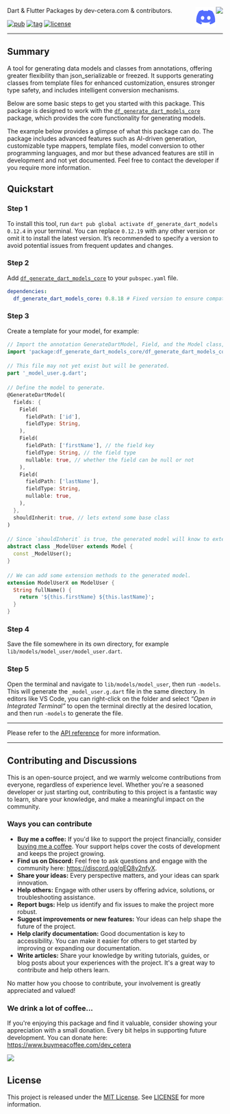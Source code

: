 <a href="https://www.buymeacoffee.com/dev_cetera" target="_blank"><img align="right" src="https://cdn.buymeacoffee.com/buttons/default-orange.png" height="48"></a>
<a href="https://discord.gg/gEQ8y2nfyX" target="_blank"><img align="right" src="https://raw.githubusercontent.com/dev-cetera/resources/refs/heads/main/assets/discord_icon/discord_icon.svg" height="48"></a>

Dart & Flutter Packages by dev-cetera.com & contributors.

[![pub](https://img.shields.io/pub/v/df_generate_dart_models.svg)](https://pub.dev/packages/df_generate_dart_models)
[![tag](https://img.shields.io/badge/tag-v0.13.1-purple)](https://github.com/dev-cetera/df_generate_dart_models/tree/v0.13.1)
[![license](https://img.shields.io/badge/license-MIT-blue.svg)](https://raw.githubusercontent.com/dev-cetera/df_generate_dart_models/main/LICENSE)

---

<!-- BEGIN _README_CONTENT -->

## Summary

A tool for generating data models and classes from annotations, offering greater flexibility than json_serializable or freezed. It supports generating classes from template files for enhanced customization, ensures stronger type safety, and includes intelligent conversion mechanisms.

Below are some basic steps to get you started with this package. This package is designed to work with the [`df_generate_dart_models_core`](https://pub.dev/packages/df_generate_dart_models_core) package, which provides the core functionality for generating models.

The example below provides a glimpse of what this package can do. The package includes advanced features such as AI-driven generation, customizable type mappers, template files, model conversion to other programming languages, and mor but these advanced features are still in development and not yet documented. Feel free to contact the developer if you require more information.

## Quickstart

### Step 1

To install this tool, run `dart pub global activate df_generate_dart_models 0.12.4` in your terminal. You can replace `0.12.19` with any other version or omit it to install the latest version. It’s recommended to specify a version to avoid potential issues from frequent updates and changes.

### Step 2

Add [`df_generate_dart_models_core`](https://pub.dev/packages/df_generate_dart_models_core) to your `pubspec.yaml` file.

```yaml
dependencies:
  df_generate_dart_models_core: 0.8.18 # Fixed version to ensure compatibility and avoid issues from frequent updates.
```

### Step 3

Create a template for your model, for example:

```dart
// Import the annotation GenerateDartModel, Field, and the Model class, etc.
import 'package:df_generate_dart_models_core/df_generate_dart_models_core.dart';

// This file may not yet exist but will be generated.
part '_model_user.g.dart';

// Define the model to generate.
@GenerateDartModel(
  fields: {
    Field(
      fieldPath: ['id'],
      fieldType: String,
    ),
    Field(
      fieldPath: ['firstName'], // the field key
      fieldType: String, // the field type
      nullable: true, // whether the field can be null or not
    ),
    Field(
      fieldPath: ['lastName'],
      fieldType: String,
      nullable: true,
    ),
  },
  shouldInherit: true, // lets extend some base class
)

// Since `shouldInherit` is true, the generated model will know to extend this class.
abstract class _ModelUser extends Model {
  const _ModelUser();
}

// We can add some extension methods to the generated model.
extension ModelUserX on ModelUser {
  String fullName() {
    return '${this.firstName} ${this.lastName}';
  }
}
```

### Step 4

Save the file somewhere in its own directory, for example `lib/models/model_user/model_user.dart`.

### Step 5

Open the terminal and navigate to `lib/models/model_user`, then run `-models`. This will generate the `_model_user.g.dart` file in the same directory. In editors like VS Code, you can right-click on the folder and select _“Open in Integrated Terminal”_ to open the terminal directly at the desired location, and then run `-models` to generate the file.

<!-- END _README_CONTENT -->

---

Please refer to the [API reference](https://pub.dev/documentation/df_generate_dart_models/) for more information.

---

## Contributing and Discussions

This is an open-source project, and we warmly welcome contributions from everyone, regardless of experience level. Whether you're a seasoned developer or just starting out, contributing to this project is a fantastic way to learn, share your knowledge, and make a meaningful impact on the community.

### Ways you can contribute

- **Buy me a coffee:** If you'd like to support the project financially, consider [buying me a coffee](https://www.buymeacoffee.com/dev_cetera). Your support helps cover the costs of development and keeps the project growing.
- **Find us on Discord:** Feel free to ask questions and engage with the community here: https://discord.gg/gEQ8y2nfyX.
- **Share your ideas:** Every perspective matters, and your ideas can spark innovation.
- **Help others:** Engage with other users by offering advice, solutions, or troubleshooting assistance.
- **Report bugs:** Help us identify and fix issues to make the project more robust.
- **Suggest improvements or new features:** Your ideas can help shape the future of the project.
- **Help clarify documentation:** Good documentation is key to accessibility. You can make it easier for others to get started by improving or expanding our documentation.
- **Write articles:** Share your knowledge by writing tutorials, guides, or blog posts about your experiences with the project. It's a great way to contribute and help others learn.

No matter how you choose to contribute, your involvement is greatly appreciated and valued!

### We drink a lot of coffee...

If you're enjoying this package and find it valuable, consider showing your appreciation with a small donation. Every bit helps in supporting future development. You can donate here: https://www.buymeacoffee.com/dev_cetera

<a href="https://www.buymeacoffee.com/dev_cetera" target="_blank"><img src="https://cdn.buymeacoffee.com/buttons/default-orange.png" height="40"></a>

## License

This project is released under the [MIT License](https://raw.githubusercontent.com/dev-cetera/df_generate_dart_models/main/LICENSE). See [LICENSE](https://raw.githubusercontent.com/dev-cetera/df_generate_dart_models/main/LICENSE) for more information.
